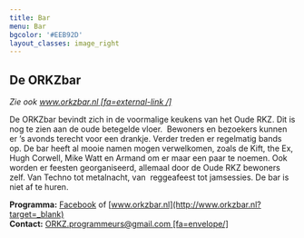 ```yaml
---
title: Bar
menu: Bar
bgcolor: '#EEB92D'
layout_classes: image_right
---
```


De ORKZbar
----------

*Zie ook [www.orkzbar.nl [fa=external-link /]](http://www.orkzbar.nl?target=_blank)*

De ORKZbar bevindt zich in de voormalige keukens van het Oude RKZ. Dit is nog te zien aan de oude betegelde vloer.  Bewoners en bezoekers kunnen er ’s avonds terecht voor een drankje. Verder treden er regelmatig bands op. De bar heeft al mooie namen mogen verwelkomen, zoals de Kift, the Ex, Hugh Corwell, Mike Watt en Armand om er maar een paar te noemen. Ook worden er feesten georganiseerd, allemaal door de Oude RKZ bewoners zelf. Van Techno tot metalnacht, van  reggeafeest tot jamsessies. De bar is niet af te huren. 

**Programma:** [Facebook](https://www.facebook.com/RKZbios?target=_blank) of [www.orkzbar.nl](http://www.orkzbar.nl?target=_blank)<br/>
**Contact:** [ORKZ.programmeurs@gmail.com [fa=envelope/]](mailto:ORKZ.programmeurs@gmail.com)



